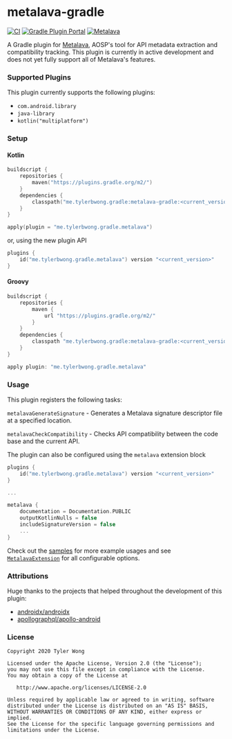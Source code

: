 # metalava-gradle
[![CI](https://github.com/tylerbwong/metalava-gradle/workflows/CI/badge.svg)](https://github.com/tylerbwong/metalava-gradle/actions?query=workflow%3ACI)
[![Gradle Plugin Portal](https://img.shields.io/maven-metadata/v/https/plugins.gradle.org/m2/me/tylerbwong/gradle/metalava/me.tylerbwong.gradle.metalava.gradle.plugin/maven-metadata.xml.svg?colorB=007ec6&label=Gradle%20Plugin%20Portal)](https://plugins.gradle.org/plugin/me.tylerbwong.gradle.metalava)
[![Metalava](https://img.shields.io/badge/Metalava-1.0.0--alpha03-orange)](https://maven.google.com/web/index.html#com.android.tools.metalava:metalava:1.0.0-alpha03)

A Gradle plugin for [Metalava](https://android.googlesource.com/platform/tools/metalava/), AOSP's tool for API metadata extraction and compatibility tracking. This plugin is currently in active development and does not yet fully support all of Metalava's features.

### Supported Plugins

This plugin currently supports the following plugins:

* `com.android.library`
* `java-library`
* `kotlin("multiplatform")`

### Setup

#### Kotlin

```kt
buildscript {
    repositories {
        maven("https://plugins.gradle.org/m2/")
    }
    dependencies {
        classpath("me.tylerbwong.gradle:metalava-gradle:<current_version>")
    }
}

apply(plugin = "me.tylerbwong.gradle.metalava")
```

or, using the new plugin API

```kt
plugins {
    id("me.tylerbwong.gradle.metalava") version "<current_version>"
}
```

#### Groovy

```groovy
buildscript {
    repositories {
        maven {
            url "https://plugins.gradle.org/m2/"
        }
    }
    dependencies {
        classpath "me.tylerbwong.gradle:metalava-gradle:<current_version>"
    }
}

apply plugin: "me.tylerbwong.gradle.metalava"
```

### Usage

This plugin registers the following tasks:

`metalavaGenerateSignature` - Generates a Metalava signature descriptor file at a specified location.

`metalavaCheckCompatibility` - Checks API compatibility between the code base and the current API.

The plugin can also be configured using the `metalava` extension block

```kt
plugins {
    id("me.tylerbwong.gradle.metalava") version "<current_version>"
}

...

metalava {
    documentation = Documentation.PUBLIC
    outputKotlinNulls = false
    includeSignatureVersion = false
    ...
}
```

Check out the [samples](https://github.com/tylerbwong/metalava-gradle/tree/main/samples) for more example usages and see [`MetalavaExtension`](https://github.com/tylerbwong/metalava-gradle/blob/main/plugin/src/main/kotlin/me/tylerbwong/gradle/metalava/extension/MetalavaExtension.kt) for all configurable options.

### Attributions

Huge thanks to the projects that helped throughout the development of this plugin:

* [androidx/androidx](https://github.com/androidx/androidx)
* [apollographql/apollo-android](https://github.com/apollographql/apollo-android)

### License

    Copyright 2020 Tyler Wong

    Licensed under the Apache License, Version 2.0 (the "License");
    you may not use this file except in compliance with the License.
    You may obtain a copy of the License at

       http://www.apache.org/licenses/LICENSE-2.0

    Unless required by applicable law or agreed to in writing, software
    distributed under the License is distributed on an "AS IS" BASIS,
    WITHOUT WARRANTIES OR CONDITIONS OF ANY KIND, either express or implied.
    See the License for the specific language governing permissions and
    limitations under the License.
